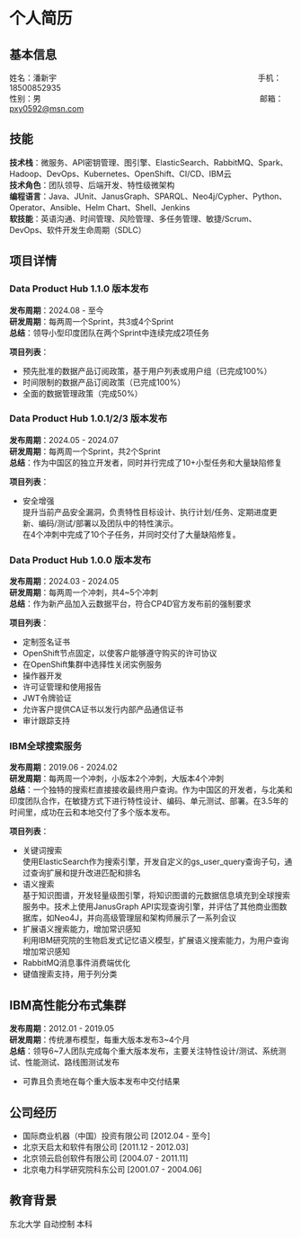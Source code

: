 # 个人简历

## 基本信息  
姓名：潘新宇 &nbsp; &nbsp; &nbsp; &nbsp; &nbsp; &nbsp; &nbsp; &nbsp; &nbsp; &nbsp; &nbsp; &nbsp; &nbsp; &nbsp; &nbsp; &nbsp; &nbsp; &nbsp; &nbsp; &nbsp; &nbsp; &nbsp; &nbsp; &nbsp; &nbsp; &nbsp; &nbsp; &nbsp; &nbsp; &nbsp; &nbsp; &nbsp; &nbsp; &nbsp; &nbsp; &nbsp; &nbsp; &nbsp; &nbsp; &nbsp; &nbsp; &nbsp; &nbsp; &nbsp; &nbsp; 手机：18500852935  
性别：男  &nbsp; &nbsp; &nbsp; &nbsp; &nbsp; &nbsp; &nbsp; &nbsp; &nbsp; &nbsp; &nbsp; &nbsp; &nbsp; &nbsp; &nbsp; &nbsp; &nbsp; &nbsp; &nbsp; &nbsp; &nbsp; &nbsp; &nbsp; &nbsp; &nbsp; &nbsp; &nbsp; &nbsp; &nbsp; &nbsp; &nbsp; &nbsp; &nbsp; &nbsp; &nbsp; &nbsp; &nbsp; &nbsp; &nbsp; &nbsp; &nbsp; &nbsp; &nbsp; &nbsp; &nbsp; &nbsp; &nbsp; &nbsp; &nbsp; 邮箱：pxy0592@msn.com  

## 技能
**技术栈**：微服务、API密钥管理、图引擎、ElasticSearch、RabbitMQ、Spark、Hadoop、DevOps、Kubernetes、OpenShift、CI/CD、IBM云  
**技术角色**：团队领导、后端开发、特性级微架构  
**编程语言**：Java、JUnit、JanusGraph、SPARQL、Neo4j/Cypher、Python、Operator、Ansible、Helm Chart、Shell、Jenkins  
**软技能**：英语沟通、时间管理、风险管理、多任务管理、敏捷/Scrum、DevOps、软件开发生命周期（SDLC）

## 项目详情

### Data Product Hub 1.1.0 版本发布  
**发布周期**：2024.08 - 至今  
**研发周期**：每两周一个Sprint，共3或4个Sprint  
**总结**：领导小型印度团队在两个Sprint中连续完成2项任务  

**项目列表**：  
- 预先批准的数据产品订阅政策，基于用户列表或用户组（已完成100%）
- 时间限制的数据产品订阅政策（已完成100%）
- 全面的数据管理政策（完成50%）

### Data Product Hub 1.0.1/2/3 版本发布  
**发布周期**：2024.05 - 2024.07  
**研发周期**：每两周一个Sprint，共2个Sprint  
**总结**：作为中国区的独立开发者，同时并行完成了10+小型任务和大量缺陷修复  

**项目列表**：  
- 安全增强  
  提升当前产品安全漏洞，负责特性目标设计、执行计划/任务、定期进度更新、编码/测试/部署以及团队中的特性演示。  
  在4个冲刺中完成了10个子任务，并同时交付了大量缺陷修复。 

### Data Product Hub 1.0.0 版本发布  
**发布周期**：2024.03 - 2024.05  
**研发周期**：每两周一个冲刺，共4~5个冲刺  
**总结**：作为新产品加入云数据平台，符合CP4D官方发布前的强制要求  

**项目列表**：  
- 定制签名证书  
- OpenShift节点固定，以使客户能够遵守购买的许可协议  
- 在OpenShift集群中选择性关闭实例服务  
- 操作器开发  
- 许可证管理和使用报告  
- JWT令牌验证  
- 允许客户提供CA证书以发行内部产品通信证书  
- 审计跟踪支持

### IBM全球搜索服务  
**发布周期**：2019.06 - 2024.02  
**研发周期**：每两周一个冲刺，小版本2个冲刺，大版本4个冲刺  
**总结**：一个独特的搜索栏直接接收最终用户查询。作为中国区的开发者，与北美和印度团队合作，在敏捷方式下进行特性设计、编码、单元测试、部署。在3.5年的时间里，成功在云和本地交付了多个版本发布。

**项目列表**：  
- 关键词搜索  
  使用ElasticSearch作为搜索引擎，开发自定义的gs_user_query查询子句，通过查询扩展和提升改进匹配和排名  
- 语义搜索  
  基于知识图谱，开发轻量级图引擎，将知识图谱的元数据信息填充到全球搜索服务中。技术上使用JanusGraph API实现查询引擎，并评估了其他商业图数据库，如Neo4J，并向高级管理层和架构师展示了一系列会议  
- 扩展语义搜索能力，增加常识感知  
  利用IBM研究院的生物启发式记忆语义模型，扩展语义搜索能力，为用户查询增加常识感知  
- RabbitMQ消息事件消费端优化  
- 键值搜索支持，用于列分类

## IBM高性能分布式集群  
**发布周期**：2012.01 - 2019.05  
**研发周期**：传统瀑布模型，每重大版本发布3~4个月  
**总结**：领导6~7人团队完成每个重大版本发布，主要关注特性设计/测试、系统测试、性能测试、路线图测试发布  
- 可靠且负责地在每个重大版本发布中交付结果

## **公司经历**  
- 国际商业机器（中国）投资有限公司 [2012.04 - 至今]  
- 北京天启太和软件有限公司 [2011.12 - 2012.03]  
- 北京领云启创软件有限公司 [2004.07 - 2011.11]  
- 北京电力科学研究院科东公司 [2001.07 - 2004.06]  

## **教育背景**  
东北大学 自动控制 本科
